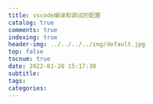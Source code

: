 ```yaml
---
title: vscode编译和调试的配置
catalog: true
comments: true
indexing: true
header-img: ../../../../img/default.jpg
top: false
tocnum: true
date: 2022-01-28 15:17:30
subtitle:
tags:
categories:
---
```


